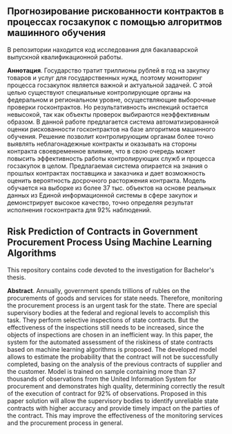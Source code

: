 ## Прогнозирование рискованности контрактов в процессах госзакупок с помощью алгоритмов машинного обучения

В репозитории находится код исследования для бакалаварской выпускной квалификационной работы.

**Аннотация**. Государство тратит триллионы рублей в год на закупку товаров и услуг для государственных нужд, поэтому мониторинг процесса госзакупок является важной и актуальной задачей. С этой целью существуют специальные контролирующие органы на федеральном и региональном уровне, осуществляющие выборочные проверки госконтрактов. Но результативность инспекций остается невысокой, так как объекты проверок выбираются неэффективным образом. В данной работе предлагается система автоматизированной оценки рискованности госконтрактов на базе алгоритмов машинного обучения. Решение позволит контролирующим органам более точно выявлять неблагонадежные контракты и оказывать на стороны контракта своевременное влияние, что в свою очередь может повысить эффективность работы контролирующих служб и процесса госзакупок в целом. Предлагаемая система опирается на знания о прошлых контрактах поставщика и заказчика и дает возможность оценить вероятность досрочного расторжения контракта. Модель обучается на выборке из более 37 тыс. объектов на основе реальных данных из Единой информационной системы в сфере закупок и демонстрирует высокое качество, точно определяя результат исполнения госконтракта для 92% наблюдений.  

## Risk Prediction of Contracts in Government Procurement Process Using Machine Learning Algorithms

This repository contains code devoted to the investigation for Bachelor's thesis.

**Abstract**. Annually, government spends trillions of rubles on the procurements of goods and services for state needs. Therefore, monitoring the procurement process is an urgent task for the state. There are special supervisory bodies at the federal and regional levels to accomplish this task. They perform selective inspections of state contracts. But the effectiveness of the inspections still needs to be increased, since the objects of inspections are chosen in an inefficient way. In this paper, the system for the automated assessment of the riskiness of state contracts based on machine learning algorithms is proposed. The developed model allows to estimate the probability that the contract will not be successfully completed, basing on the analysis of the previous contracts of supplier and the customer. Model is trained on sample containing more than 37 thousands of observations from the United Information System for procurement and demonstrates high quality, determining correctly the result of the execution of contract for 92% of observations. Proposed in this paper solution will allow the supervisory bodies to identify unreliable state contracts with higher accuracy and provide timely impact on the parties of the contract. This may improve the effectiveness of the monitoring services and the procurement process in general.